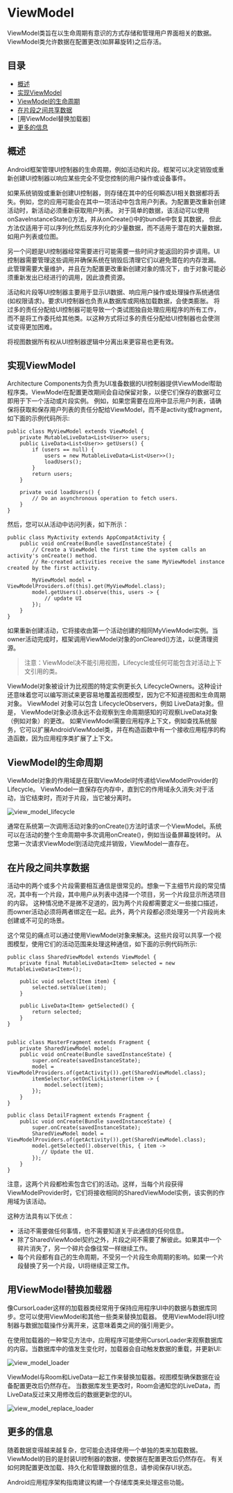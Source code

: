 # ViewModel

ViewModel类旨在以生命周期有意识的方式存储和管理用户界面相关的数据。ViewModel类允许数据在配置更改(如屏幕旋转)之后存活。


## 目录

* [概述](#概述)
* [实现ViewModel](#实现ViewModel)
* [ViewModel的生命周期](#ViewModel的生命周期)
* [在片段之间共享数据](#在片段之间共享数据)
* [用ViewModel替换加载器]
* [更多的信息](#更多的信息)


## 概述

Android框架管理UI控制器的生命周期，例如活动和片段。框架可以决定销毁或重新创建UI控制器以响应某些完全不受您控制的用户操作或设备事件。

如果系统销毁或重新创建UI控制器，则存储在其中的任何瞬态UI相关数据都将丢失。例如，您的应用可能会在其中一项活动中包含用户列表。为配置更改重新创建活动时，新活动必须重新获取用户列表。
对于简单的数据，该活动可以使用onSaveInstanceState()方法，并从onCreate()中的bundle中恢复其数据，
但此方法仅适用于可以序列化然后反序列化的少量数据，而不适用于潜在的大量数据，如用户列表或位图。

另一个问题是UI控制器经常需要进行可能需要一些时间才能返回的异步调用。UI控制器需要管理这些调用并确保系统在销毁后清理它们以避免潜在的内存泄漏。
此管理需要大量维护，并且在为配置更改重新创建对象的情况下，由于对象可能必须重新发出已经进行的调用，因此浪费资源。

活动和片段等UI控制器主要用于显示UI数据、响应用户操作或处理操作系统通信(如权限请求)。要求UI控制器也负责从数据库或网络加载数据，会使类膨胀。
将过多的责任分配给UI控制器可能导致一个类试图独自处理应用程序的所有工作，而不是将工作委托给其他类。以这种方式将过多的责任分配给UI控制器也会使测试变得更加困难。

将视图数据所有权从UI控制器逻辑中分离出来更容易也更有效。


## 实现ViewModel

Architecture Components为负责为UI准备数据的UI控制器提供ViewModel帮助程序类。ViewModel在配置更改期间会自动保留对象，以便它们保存的数据可立即用于下一个活动或片段实例。
例如，如果您需要在应用中显示用户列表，请确保将获取和保存用户列表的责任分配给ViewModel，而不是activity或fragment，如下面的示例代码所示:

```
public class MyViewModel extends ViewModel {
    private MutableLiveData<List<User>> users;
    public LiveData<List<User>> getUsers() {
        if (users == null) {
            users = new MutableLiveData<List<User>>();
            loadUsers();
        }
        return users;
    }

    private void loadUsers() {
        // Do an asynchronous operation to fetch users.
    }
}
```

然后，您可以从活动中访问列表，如下所示：

```
public class MyActivity extends AppCompatActivity {
    public void onCreate(Bundle savedInstanceState) {
        // Create a ViewModel the first time the system calls an activity's onCreate() method.
        // Re-created activities receive the same MyViewModel instance created by the first activity.

        MyViewModel model = ViewModelProviders.of(this).get(MyViewModel.class);
        model.getUsers().observe(this, users -> {
            // update UI
        });
    }
}
```

如果重新创建活动，它将接收由第一个活动创建的相同MyViewModel实例。当owner活动完成时，框架调用ViewModel对象的onCleared()方法，以便清理资源。

> 注意：ViewModel决不能引用视图，Lifecycle或任何可能包含对活动上下文引用的类。

ViewModel对象被设计为比视图的特定实例更长久 LifecycleOwners。这种设计还意味着您可以编写测试来更容易地覆盖视图模型，因为它不知道视图和生命周期对象。
ViewModel 对象可以包含 LifecycleObservers，例如 LiveData对象。但是， ViewModel对象必须永远不会观察到生命周期感知的可观察LiveData对象（例如对象）的更改。
如果ViewModel需要应用程序上下文，例如查找系统服务，它可以扩展AndroidViewModel类，并在构造函数中有一个接收应用程序的构造函数，因为应用程序类扩展了上下文。


## ViewModel的生命周期

ViewModel对象的作用域是在获取ViewModel时传递给ViewModelProvider的Lifecycle。
ViewModel一直保存在内存中，直到它的作用域永久消失:对于活动，当它结束时，而对于片段，当它被分离时。

![view_model_lifecycle](images/view_model_lifecycle.png)

通常在系统第一次调用活动对象的onCreate()方法时请求一个ViewModel。系统可以在活动的整个生命周期中多次调用onCreate()，例如当设备屏幕旋转时。
从您第一次请求ViewModel到活动完成并销毁，ViewModel一直存在。


## 在片段之间共享数据

活动中的两个或多个片段需要相互通信是很常见的。想象一下主细节片段的常见情况，其中有一个片段，其中用户从列表中选择一个项目，另一个片段显示所选项目的内容。
这种情况绝不是微不足道的，因为两个片段都需要定义一些接口描述，而owner活动必须将两者绑定在一起。此外，两个片段都必须处理另一个片段尚未创建或不可见的场景。

这个常见的痛点可以通过使用ViewModel对象来解决。这些片段可以共享一个视图模型，使用它们的活动范围来处理这种通信，如下面的示例代码所示:

```
public class SharedViewModel extends ViewModel {
    private final MutableLiveData<Item> selected = new MutableLiveData<Item>();

    public void select(Item item) {
        selected.setValue(item);
    }

    public LiveData<Item> getSelected() {
        return selected;
    }
}


public class MasterFragment extends Fragment {
    private SharedViewModel model;
    public void onCreate(Bundle savedInstanceState) {
        super.onCreate(savedInstanceState);
        model = ViewModelProviders.of(getActivity()).get(SharedViewModel.class);
        itemSelector.setOnClickListener(item -> {
            model.select(item);
        });
    }
}

public class DetailFragment extends Fragment {
    public void onCreate(Bundle savedInstanceState) {
        super.onCreate(savedInstanceState);
        SharedViewModel model = ViewModelProviders.of(getActivity()).get(SharedViewModel.class);
        model.getSelected().observe(this, { item ->
           // Update the UI.
        });
    }
}
```

注意，这两个片段都检索包含它们的活动。这样，当每个片段获得ViewModelProvider时，它们将接收相同的SharedViewModel实例，该实例的作用域为该活动。

这种方法具有以下优点：

* 活动不需要做任何事情，也不需要知道关于此通信的任何信息。
* 除了SharedViewModel契约之外，片段之间不需要了解彼此。如果其中一个碎片消失了，另一个碎片会像往常一样继续工作。
* 每个片段都有自己的生命周期，不受另一个片段生命周期的影响。如果一个片段替换了另一个片段，UI将继续正常工作。


## 用ViewModel替换加载器

像CursorLoader这样的加载器类经常用于保持应用程序UI中的数据与数据库同步。您可以使用ViewModel和其他一些类来替换加载器。
使用ViewModel将UI控制器与数据加载操作分离开来，这意味着类之间的强引用更少。

在使用加载器的一种常见方法中，应用程序可能使用CursorLoader来观察数据库的内容。当数据库中的值发生变化时，加载器会自动触发数据的重载，并更新UI:

![view_model_loader](images/view_model_loader.png)

ViewModel与Room和LiveData一起工作来替换加载器。视图模型确保数据在设备配置更改后仍然存在。
当数据库发生更改时，Room会通知您的LiveData，而LiveData反过来又用修改后的数据更新您的UI。

![view_model_replace_loader](images/view_model_replace_loader.png)


## 更多的信息

随着数据变得越来越复杂，您可能会选择使用一个单独的类来加载数据。ViewModel的目的是封装UI控制器的数据，使数据在配置更改后仍然存在。
有关如何跨配置更改加载、持久化和管理数据的信息，请参阅保存UI状态。

Android应用程序架构指南建议构建一个存储库类来处理这些功能。